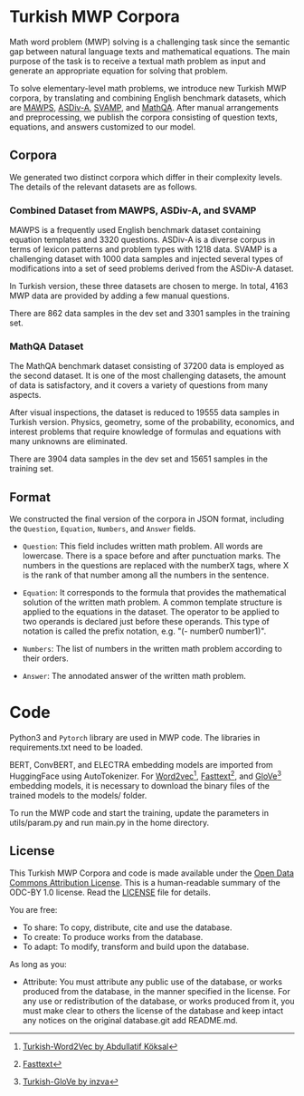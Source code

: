 # Turkish MWP Corpora

Math word problem (MWP) solving is a challenging task since the semantic gap between natural language texts and mathematical equations. The main purpose of the task is to receive a textual math problem as input and generate an appropriate equation for solving that problem.

To solve elementary-level math problems, we introduce new Turkish MWP corpora, by translating and combining English benchmark datasets, which are  [MAWPS](https://github.com/sroy9/mawps), [ASDiv-A](https://github.com/chaochun/nlu-asdiv-dataset), [SVAMP](https://github.com/arkilpatel/SVAMP), and [MathQA](https://math-qa.github.io/). After manual arrangements and preprocessing, we publish the corpora consisting of question texts, equations, and answers customized to our model.

## Corpora

We generated two distinct corpora which differ in their complexity levels. The details of the relevant datasets are as follows.

### Combined Dataset from MAWPS, ASDiv-A, and SVAMP
MAWPS is a frequently used English benchmark dataset containing equation templates and 3320 questions. ASDiv-A is a diverse corpus in terms of lexicon patterns and problem types with 1218 data. SVAMP is a challenging dataset with 1000 data samples and injected several types of modifications into a set of seed problems derived from the ASDiv-A dataset.

In Turkish version, these three datasets are chosen to merge. In total, 4163 MWP data are provided by adding a few manual questions.

There are 862 data samples in the dev set and 3301 samples in the training set.

### MathQA Dataset
The MathQA benchmark dataset consisting of 37200 data is employed as the second dataset. It is one of the most challenging datasets, the amount of data is satisfactory, and it covers a variety of questions from many aspects.

After visual inspections, the dataset is reduced to 19555 data samples in Turkish version. Physics, geometry, some of the probability, economics, and interest problems that require knowledge of formulas and equations with many unknowns are eliminated.

There are 3904 data samples in the dev set and 15651 samples in the training set.

## Format
We constructed the final version of the corpora in JSON format, including the ``Question``, ``Equation``, ``Numbers``, and ``Answer`` fields.

- ``Question``: This field includes written math problem. All words are lowercase. There is a space before and after punctuation marks. The numbers in the questions are replaced with the numberX tags, where X is the rank of that number among all the numbers in the sentence.

- ``Equation``: It corresponds to the formula that provides the mathematical solution of the written math problem. A common template structure is applied to the equations in the dataset. The operator to be applied to two operands is declared just before these operands. This type of notation is called the prefix notation, e.g. "(- number0 number1)".

- ``Numbers``: The list of numbers in the written math problem according to their orders.

- ``Answer``: The annodated answer of the written math problem.

# Code
Python3 and `Pytorch` library are used in MWP code. The libraries in requirements.txt need to be loaded.

BERT, ConvBERT, and ELECTRA embedding models are imported from HuggingFace using AutoTokenizer. For [Word2vec](https://drive.google.com/open?id=1IBMTAGtZ4DakSCyAoA4j7Ch0Ft1aFoww)[^1], [Fasttext](https://fasttext.cc/docs/en/crawl-vectors.html)[^2], and [GloVe](https://drive.google.com/drive/folders/1q_zE2cvCf_eWDtBSrx6XJFrH3xKofbQX)[^3] embedding models, it is necessary to download the binary files of the trained models to the models/ folder.

To run the MWP code and start the training, update the parameters in utils/param.py and run main.py in the home directory.

[^1]: [Turkish-Word2Vec by Abdullatif Köksal](https://github.com/akoksal/Turkish-Word2Vec)
[^2]: [Fasttext](https://fasttext.cc/docs/en/crawl-vectors.html)
[^3]: [Turkish-GloVe by inzva](https://github.com/inzva/Turkish-GloVe)

## License
This Turkish MWP Corpora and code is made available under the [Open Data Commons Attribution License](http://opendatacommons.org/licenses/by/1.0/). This is a human-readable summary of the ODC-BY 1.0 license. Read the [LICENSE](LICENSE) file for details.

You are free:

- To share: To copy, distribute, cite and use the database.
- To create: To produce works from the database.
- To adapt: To modify, transform and build upon the database.

As long as you:

- Attribute: You must attribute any public use of the database, or works produced from the database, in the manner specified in the license. For any use or redistribution of the database, or works produced from it, you must make clear to others the license of the database and keep intact any notices on the original database.git add README.md.
